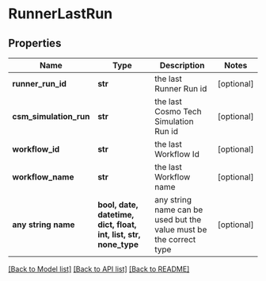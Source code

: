 # RunnerLastRun


## Properties
Name | Type | Description | Notes
------------ | ------------- | ------------- | -------------
**runner_run_id** | **str** | the last Runner Run id | [optional] 
**csm_simulation_run** | **str** | the last Cosmo Tech Simulation Run id | [optional] 
**workflow_id** | **str** | the last Workflow Id | [optional] 
**workflow_name** | **str** | the last Workflow name | [optional] 
**any string name** | **bool, date, datetime, dict, float, int, list, str, none_type** | any string name can be used but the value must be the correct type | [optional]

[[Back to Model list]](../README.md#documentation-for-models) [[Back to API list]](../README.md#documentation-for-api-endpoints) [[Back to README]](../README.md)


